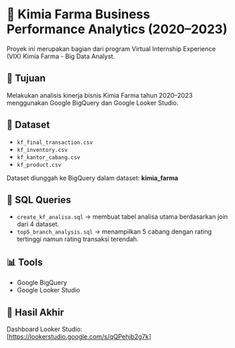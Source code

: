 # 💊 Kimia Farma Business Performance Analytics (2020–2023)

Proyek ini merupakan bagian dari program Virtual Internship Experience (VIX) Kimia Farma - Big Data Analyst.

## 🎯 Tujuan
Melakukan analisis kinerja bisnis Kimia Farma tahun 2020–2023 menggunakan Google BigQuery dan Google Looker Studio.

## 🧱 Dataset
- `kf_final_transaction.csv`
- `kf_inventory.csv`
- `kf_kantor_cabang.csv`
- `kf_product.csv`

Dataset diunggah ke BigQuery dalam dataset: **kimia_farma**

## 🧮 SQL Queries
- `create_kf_analisa.sql` → membuat tabel analisa utama berdasarkan join dari 4 dataset.
- `top5_branch_analysis.sql` → menampilkan 5 cabang dengan rating tertinggi namun rating transaksi terendah.

## 📊 Tools
- Google BigQuery
- Google Looker Studio

## 📎 Hasil Akhir
Dashboard Looker Studio: [https://lookerstudio.google.com/s/qQPehjb2g7k]  

